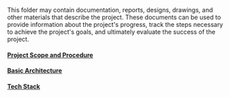 This folder may contain documentation, reports, designs, drawings, and other materials that describe the project. These documents can be used to provide information about the project's progress, track the steps necessary to achieve the project's goals, and ultimately evaluate the success of the project.

#### [Project Scope and Procedure](Project-Scope-and-Procedure.md)
#### [Basic Architecture](Basic-Architecture.md)
#### [Tech Stack](Tech-Stack.md)
